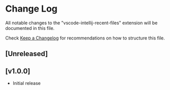 # Change Log
All notable changes to the "vscode-intellij-recent-files" extension will be documented in this file.

Check [Keep a Changelog](http://keepachangelog.com/) for recommendations on how to structure this file.

## [Unreleased]

## [v1.0.0]
- Initial release
